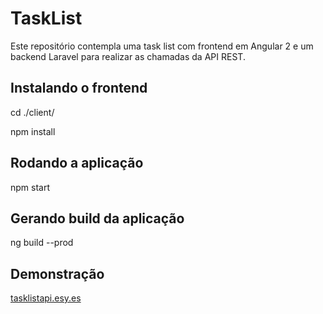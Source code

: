 # TaskList

Este repositório contempla uma task list com frontend em Angular 2 e um backend Laravel para realizar as chamadas da API REST.

## Instalando o frontend

cd ./client/

npm install

## Rodando a aplicação

npm start

## Gerando build da aplicação

ng build --prod

## Demonstração

[tasklistapi.esy.es](http://tasklistapi.esy.es/)
